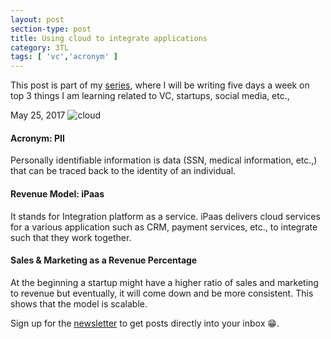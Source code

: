 ```yaml
---
layout: post
section-type: post
title: Using cloud to integrate applications
category: 3TL
tags: [ 'vc','acronym' ]
---
```


This post is part of my [series](http://www.itsabhinaya.xyz/categories/3tl.html), where I will be writing five days a week on top 3 things I am learning related to VC, startups, social media, etc., 


May 25, 2017
![cloud](/img/post/9.jpg "cloud")	


#### Acronym: PII

Personally identifiable information is data (SSN, medical information, etc.,) that can be traced back to the identity of an individual. 

#### Revenue Model: iPaas
It stands for Integration platform as a service. iPaas delivers cloud services for a various application such as CRM, payment services, etc., to integrate such that they work together. 


#### Sales & Marketing as a Revenue Percentage
At the beginning a startup might have a higher ratio of sales and marketing to revenue but eventually, it will come down and be more consistent. This shows that the model is scalable.

Sign up for the [newsletter](http://tinyletter.com/itsabhinaya) to get posts directly into your inbox :grin:.